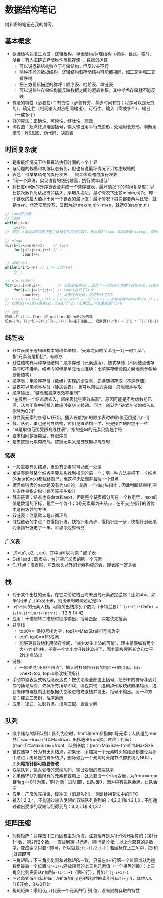 # 数据结构笔记

树和图的笔记在我的博客。

## 基本概念

* 数据结构包括三方面：逻辑结构、存储结构/物理结构（顺序、链式、索引、哈希；有人把链式存储称作随机存储）、数据的运算
  * 可以说逻辑结构独立于存储结构，但反过来不行
  * 两种不同的数据结构，逻辑结构和存储结构可能都相同，如二叉树和二叉排序树
  * 把三方面都描述的称呼：顺序表、哈希表、单链表
  * 可以说某些存储结构能反映数据之间的逻辑关系，其中哈希存储就不能反映
* 算法的特性（必要性）：有穷性（步骤有穷、每步时间有穷；程序可以是无穷的）、确定性（相同输入对应相同输出）、可行性、输入（零或多个）、输出（一或多个）
* 好的算法：正确性、可读性、健壮性、高效
* 流程图：起点终点用圆括号，输入输出用平行四边形，处理用长方形，判断用菱形；NS盒图、伪代码、决策表

## 时间复杂度

* 是指最坏情况下估算算法执行时间的一个上界
* 与问题的规模和初值状态有关，但也有说最坏情况下只考虑规模的
* 表述：设某某语句的执行次数……则主体语句的执行次数……
* “同一个算法，实现语言的级别越高，执行效率越低”
* 将长度m和n的升序链表合并成一个降序链表，最坏情况下的时间复杂度：以比较次数作为依据而非插入。采用头插法，最好情况下比较min(m,n)次，即一个链表的最大值小于另一个链表的最小值；最坏情况下每次都要两两比较，就是m+n，但选项里没有，又因为2*max(m,n)>=m+n，就选O(max(m,n))

```c
// log以2为底
// logn
while(i<=n)
    i=i*2;
// 表述：i乘以2的次数正是主体语句的执行次数t，因此有2^t<=n，取对数得t<=logn，即O(n)=logn

// nlogn
for(k=1;k<=n;k*=2)    // logn
    for(j=1;j<=n;j++) // n
        count++;

// 根号3(n)
while(i*i*i<=n) // i <= cbrt(n)
    i++;

// n(n+1)即n^2
for(i=1;i<=n;i++)       // 不能直接乘以n，因为下一句的执行次数与这句有关，只能累加
    for(j=1;j<=2*i;j++) // count执行了2i次
        count++;        // 从里往外分析，这句执行了1次
// Σ(i=1,n)Σ(j=1,2i)1 = Σ(i=1,n)2i = 2Σ(i=1,n)i，用等差数列求和得n(n+1)；注意第一个等号前的东西是1不是j，即2i个1加起来
// 如果是j<=i就只是除以2，仍是O(n^2)；如果是三个变量就是n^3/6

// 递推
题目：T(1)=1，T(n)=2T(n/2)+n，其中n是2的倍数
设n=2^k，T(2^k)=2T(2^(k-1))+2^k=往下递推……，观察得T(2^k) = 2^i * T(2^(k-i)) + i*2^k，当i等于k时带入得T(n)=n(logn+1)
```

## 线性表

* 线性表属于逻辑结构中的线性结构，“元素之间的关系是一对一的关系”，指“元素首尾相接”，有顺序
* 线性结构有两种存储结构：顺序存储（元素连续）、链式存储（不同结点储存空间可不连续，结点内的储存单元地址连续；比顺序存储能更方面地表示各种逻辑结构）
* 顺序表：用顺序存储（数组）实现的线性表，支持随机存取（不是存储）
* 链表可以用顺序存储（静态链表），也可以用链式存储；只能顺序存取
* 顺序输出，“链表和顺序表效率相同”
* “在最后一个结点后插入，顺序表比链表效率高”。原因可能是不考虑数组已满、认为不像中间插入数组时要O(n)移动。同时一般认为“链式存储的插入和删除为O(1)”
* 线性表元素的序号从1开始，插入长度为n的顺序表时i的取值范围是[1,n+1]
* 栈、队列、串也是线性结构，它们逻辑结构一样，只是操作的限定不一样
* “串是取值范围受限的线性表”，指的是串的元素只能是字符
* 要求相同数据类型、有限序列
* 是由数据元素构成的。数据元素又是由数据项构成的

### 链表

* 一般需要有头结点，当没有元素时可以统一处理
* 单链表删除某个结点需要从头找到指定的前一个；另一种方法是把下一个结点的data和next都赋给自己，但这样无法删除最后一个结点
* 循环单链表的next是没有为null的，最后一个指向头指针；因此判断结束/判空的条件是指定指针是否等于头指针
* 静态链表：结点也有data和next，但是整个链表都分配在一个数组里，next的值是数组的下标，最后一个为-1；0号元素即为头结点；在不支持指针的语言中是很巧妙的方法
* 双链表：注意默认是非循环的
* 寻找链表的中点：快慢指针法，快指针走两步，慢指针走一步，快指针到表尾时慢指针就走了一半。未思考边界情况

### 广义表

* LS=(a1, a2..., an)，其中ai可以为原子或子表
* GetHead：取表头，为非空广义表的第一个元素
* GetTail：取表尾，除去表头以外的元素构成的表，即表尾一定是表

## 栈

* 对于某个出栈的元素，在它之前进栈且尚未出的元素必定逆序：比如abc，如果c出来了且ab没出来，则出来的时候必定是ba
* n个不同的元素入栈，可能的出栈序列个数为（卡特兰数）：`1/(n+1)*(2nCn) = 1/(n+1)*(2n)!/(n!*n!)`，1 2 5 14 42
* 应用：十进制转二进制时倒序输出、括号匹配、深度优先搜索
* 共享栈
  * top0==-1时0号栈为空，top1==MaxSize时1号栈为空
  * top1-top0==1时栈满
  * 能够更有效地利用储存空间，“减少发生上溢的可能”，理由是假如有两个大小为N的栈，任意一个大小大于N就溢出了，而共享栈要两者之和大于2N才会溢出
* 链栈
  * 一般来说“不带头结点”，插入时栈顶指针传的是C++的引用，用x->next=top; top=x修改栈顶指针
* 手动中缀表达式转后缀表达式：按优先级全部加上括号，把所有的符号移到对应的括号后面，去掉所有括号即成。编程实现：遇到操作数统统直接输出，遇到操作符与栈内比较根据优先级进栈或退栈并输出，括号不输出。另一种方法：建立二叉树，后序遍历
* 应用：递归、进制转换、括号匹配、迷宫求解

## 队列

* 顺序储存/循环队列：队列为空时，front和rear都指向0号元素；入队送到rear然后rear=(rear+1)%MaxSize，出队送出front然后递增；判满：(rear+1)%MaxSize==front，队列长度：(rear+MaxSize-front)%MaxSize
* 链式储存：分为有无头结点，如果无，添加第一个元素时头尾结点都要设为那个结点；无论是否有头结点，删除最后一个元素时头尾节点都要设为NULL，即**头尾指针都可能要修改**
* 双端队列、输入受限的双端队列、输出受限的双端队列
* 如果循环队列里所有的元素都要用上，就又要设一个flag变量，为front==rear且flag==0时为空，1时为满；进队置1，出队置0，因为只有进队会满，出队会空
* 应用：广度优先搜索、缓冲区（消息队列）、页面替换算法中的FIFO
* 输入1,2,3,4，不能通过输入受限的双端队列得到的：4,2,3,1和4,2,1,3；不能通过输出受限的双端队列得到的：4,2,3,1和4,1,3,2

## 矩阵压缩

* 对称矩阵：只存放下三角区和主对角线，注意矩阵是从1行1列开始算的；第1行1个数，第2行2个数，一直加到第i-1行满，第i行是j个数；以上全部算的是数字，变成索引只要-1即可，所以就是`i(i-1)/2+j-1`；若坐标在上三角中，把i和j对调即可
* 三角矩阵：下三角变化则和对称矩阵一致，只需在n+1行第一个位置或认为是数组最后一个位置`n(n+1)/2`存放所有的上三角元素值（一个相等的数）；上三角变化则需要从n加到`n-(i-1)+1`（第i-1行），再加上`(j-i+1)-1`
* 三对角矩阵/带状矩阵：A矩阵的[i,j]在B数组中的索引是`k=2i+j-3`，其中A从[1,1]开始，B从0开始
* 稀疏矩阵：采用{i,j,v}代表一个元素的行 列 值，没有随机存取的特性
